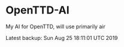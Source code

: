 # OpenTTD-AI
My AI for OpenTTD, will use primarily air

Latest backup: Sun Aug 25 18:11:01 UTC 2019
